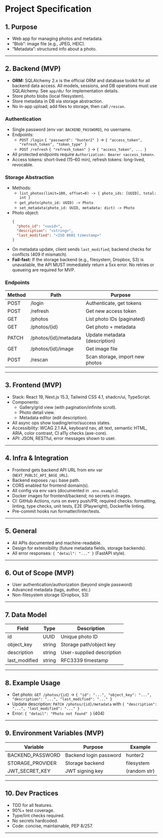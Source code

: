 # Project Specification

## 1. Purpose

- Web app for managing photos and metadata.
- “Blob”: image file (e.g., JPEG, HEIC).
- “Metadata”: structured info about a photo.

---

## 2. Backend (MVP)

- **ORM:** SQLAlchemy 2.x is the official ORM and database toolkit for all backend data access. All models, sessions, and DB operations must use SQLAlchemy. See `app/db/` for implementation details.
- Store photo blobs (local filesystem).
- Store metadata in DB via storage abstraction.
- No in-app upload; add files to storage, then call `/rescan`.

### Authentication

- Single password (env var: `BACKEND_PASSWORD`), no username.
- Endpoints:
  - `POST /login` `{ "password": "hunter2" }` → `{ "access_token", "refresh_token", "token_type" }`
  - `POST /refresh` `{ "refresh_token" }` → `{ "access_token", ... }`
- All protected endpoints require `Authorization: Bearer <access_token>`.
- Access tokens: short-lived (15–60 min), refresh tokens: long-lived, revocable.

### Storage Abstraction

- Methods:
  - `list_photos(limit=100, offset=0) -> { photo_ids: [UUID], total: int }`
  - `get_photo(photo_id: UUID) -> Photo`
  - `set_metadata(photo_id: UUID, metadata: dict) -> Photo`
- Photo object:
  ```json
  {
    "photo_id": "<uuid>",
    "description": "<string>",
    "last_modified": "<ISO 8601 timestamp>"
  }
  ```
- On metadata update, client sends `last_modified`; backend checks for conflicts (409 if mismatch).
- **Fail-fast:** If the storage backend (e.g., filesystem, Dropbox, S3) is unavailable, the API MUST immediately return a 5xx error. No retries or queueing are required for MVP.

### Endpoints

| Method | Path                      | Purpose                        |
|--------|---------------------------|--------------------------------|
| POST   | /login                    | Authenticate, get tokens       |
| POST   | /refresh                  | Get new access token           |
| GET    | /photos                   | List photo IDs (paginated)     |
| GET    | /photos/{id}              | Get photo + metadata           |
| PATCH  | /photos/{id}/metadata     | Update metadata (description)  |
| GET    | /photos/{id}/image        | Get image file                 |
| POST   | /rescan                   | Scan storage, import new photos|

---

## 3. Frontend (MVP)

- Stack: React 19, Next.js 15.3, Tailwind CSS 4.1, shadcn/ui, TypeScript.
- Components:
  - Gallery/grid view (with pagination/infinite scroll).
  - Photo detail view.
  - Metadata editor (edit description).
- All async ops show loading/error/success states.
- Accessibility: WCAG 2.1 AA, keyboard nav, alt text, semantic HTML, ARIA, color contrast, CI a11y checks (axe-core).
- API: JSON, RESTful, error messages shown to user.

---

## 4. Infra & Integration

- Frontend gets backend API URL from env var (`NEXT_PUBLIC_API_BASE_URL`).
- Backend exposes `/api` base path.
- CORS enabled for frontend domain(s).
- All config via env vars (documented in `.env.example`).
- Docker images for frontend/backend; no secrets in images.
- CI: GitHub Actions, runs on every push/PR; required checks: formatting, linting, type checks, unit tests, E2E (Playwright), Dockerfile linting.
- Pre-commit hooks run formatter/linter/tests.

---

## 5. General

- All APIs documented and machine-readable.
- Design for extensibility (future metadata fields, storage backends).
- All error responses: `{ "detail": "..." }` (FastAPI style).

---

## 6. Out of Scope (MVP)

- User authentication/authorization (beyond single password)
- Advanced metadata (tags, author, etc.)
- Non-filesystem storage (Dropbox, S3)

---

## 7. Data Model

| Field         | Type      | Description                  |
|---------------|-----------|------------------------------|
| id            | UUID      | Unique photo ID              |
| object_key    | string    | Storage path/object key      |
| description   | string    | User-supplied description    |
| last_modified | string    | RFC3339 timestamp            |

---

## 8. Example Usage

- Get photo: `GET /photos/{id}` → `{ "id": "...", "object_key": "...", "description": "...", "last_modified": "..." }`
- Update description: `PATCH /photos/{id}/metadata` with `{ "description": "...", "last_modified": "..." }`
- Error: `{ "detail": "Photo not found" }` (404)

---

## 9. Environment Variables (MVP)

| Variable           | Purpose                | Example      |
|--------------------|------------------------|--------------|
| BACKEND_PASSWORD   | Backend login password | hunter2      |
| STORAGE_PROVIDER   | Storage backend        | filesystem   |
| JWT_SECRET_KEY     | JWT signing key        | (random str) |

---

## 10. Dev Practices

- TDD for all features.
- 90%+ test coverage.
- Type/lint checks required.
- No secrets hardcoded.
- Code: concise, maintainable, PEP 8/257.

---
